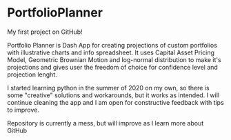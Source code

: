 # PortfolioPlanner
 
My first project on GitHub!

Portfolio Planner is Dash App for creating projections of custom portfolios with illustrative charts and info spreadsheet.
It uses Capital Asset Pricing Model, Geometric Brownian Motion and log-normal distribution to make it's projections and gives 
user the freedom of choice for confidence level and projection lenght.

I started learning python in the summer of 2020 on my own, so there is some "creative" solutions and workarounds, but it works as intended.
I will continue cleaning the app and I am open for constructive feedback with tips to improve.

Repository is currently a mess, but will improve as I learn more about GitHub

